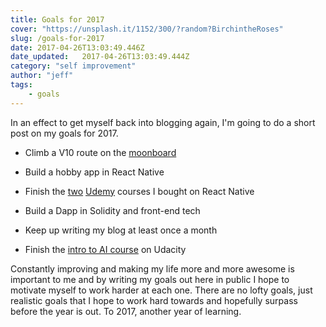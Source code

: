 ```yaml
---
title: Goals for 2017
cover: "https://unsplash.it/1152/300/?random?BirchintheRoses"
slug: /goals-for-2017
date: 2017-04-26T13:03:49.446Z
date_updated:   2017-04-26T13:03:49.444Z
category: "self improvement"
author: "jeff"
tags:
    - goals
---
```


In an effect to get myself back into blogging again, I'm going to do a short post on my goals for 2017.

* Climb a V10 route on the [moonboard](http://www.moonclimbing.com/)

* Build a hobby app in React Native
 * Finish the [two](https://www.udemy.com/create-your-first-react-native-app/learn/v4/) [Udemy](https://www.udemy.com/the-complete-react-native-and-redux-course/learn/v4/overview) courses I bought on React Native

* Build a Dapp in Solidity and front-end tech

* Keep up writing my blog at least once a month

* Finish the [intro to AI course](https://www.udacity.com/course/intro-to-artificial-intelligence--cs271) on Udacity

Constantly improving and making my life more and more awesome is important to me and by writing my goals out here in public I hope to motivate myself to work harder at each one. There are no lofty goals, just realistic goals that I hope to work hard towards and hopefully surpass before the year is out. To 2017, another year of learning.





